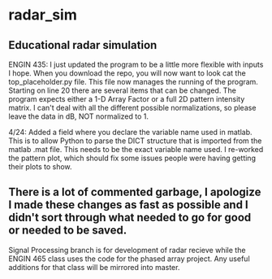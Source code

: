 # radar_sim
Educational radar simulation
------------
ENGIN 435:
  I just updated the program to be a little more flexible with inputs I hope. When you download the repo, you will now want to look cat the top_placeholder.py file. This file now manages the running of the program. Starting on line 20 there are several items that can be changed. The program expects either a 1-D Array Factor or a full 2D pattern intensity matrix. I can't deal with all the different possible normalizations, so please leave the data in dB, NOT normalized to 1. 
  
  4/24: Added a field where you declare the variable name used in matlab. This is to allow Python to parse the DICT structure that is imported from the matlab .mat file. This needs to be the exact variable name used. I re-worked the pattern plot, which should fix some issues people were having getting their plots to show.
  
  There is a lot of commented garbage, I apologize I made these changes as fast as possible and I didn't sort through what needed to go for good or needed to be saved.
------------
Signal Processing branch is for development of radar recieve while the ENGIN 465 class uses the code for the phased array project. Any useful additions for that class will be mirrored into master.
